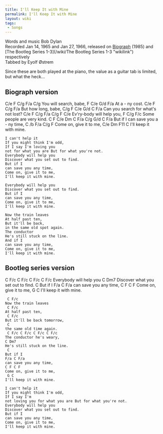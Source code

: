 ```yaml
---
title: I'll Keep It with Mine
permalink: I'll Keep It with Mine
layout: wiki
tags:
 - Songs
---
```


Words and music Bob Dylan  
Recorded Jan 14, 1965 and Jan 27, 1966, released on
[Biograph](/wiki/Biograph "wikilink") (1985) and [The Bootleg Series
1-3](/wiki/The Bootleg Series 1-3 "wikilink") respectively  
Tabbed by Eyolf Østrem

Since these are both played at the piano, the value as a guitar tab is
limited, but what the heck...

<h2 class="songversion">
Biograph version

</h2>
             C/e     F    C/g  F/a  C/g
    You will search, babe,
     F C/e G/d F/a
    At a - ny  cost.
            C/e         F  C/g  F/a
    But how long, babe,
    C/g     F      C/e G/d    C   F/a
    Can you search for what's not lost?
    C/e F C/g  F/a  C/g    F  C/e
    Ev'ry-body will help you,
         F          C/g  F/c
    Some people are very kind.
           C F C/e  Dm     C    F/a C/g G/d C    F/a
    But if I           can save you a - ny  time,
    C     /b F/a     C/g F
    Come on, give it to  me,
    C/e  Dm      F11  C
    I'll keep it with mine.

    I can't help it
    If you might think I'm odd,
    If I say I'm loving you
    not for what you are But for what you're not.
    Everybody will help you
    Discover what you set out to find.
    But if I
    can save you any time,
    Come on, give it to me,
    I'll keep it with mine.

    Everybody will help you
    Discover what you set out to find.
    But if I
    can save you any time,
    Come on, give it to me,
    I'll keep it with mine.

    Now the train leaves
    At half past ten,
    But it'll be back,
    in the same old spot again.
    The conductor
    He's still stuck on the line.
    And if I
    can save you any time,
    Come on, give it to me,
    I'll keep it with mine.

<h2 class="songversion">
Bootleg series version

</h2>
    C F/c C F/c C F/c C F/c
    Everybody will help you
    C Dm7
    Discover what you set out to find.
     C
    But if I
    F/a C F/a
    can save you any time,
    C F C F
    Come on, give it to me,
     G C
    I'll keep it with mine.

     C F/c
    Now the train leaves
     C F/c
    At half past ten,
     C F/c
    But it'll be back tomorrow,
     C
    the same old time again.
     C F/c C F/c C F/c C F/c
    The conductor he's weary,
    C Dm7
    He's still stuck on the line.
     C
    But if I
    F/a C F/a
    can save you any time,
    C F C F
    Come on, give it to me,
     G C
    I'll keep it with mine.

    I can't help it
    If you might think I'm odd,
    If I say I'm
    not loving you for what you are But for what you're not.
    Everybody will help you
    Discover what you set out to find.
    But if I
    can save you any time,
    Come on, give it to me,
    I'll keep it with mine.
